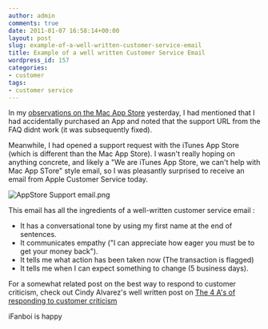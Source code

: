 ```yaml
---
author: admin
comments: true
date: 2011-01-07 16:58:14+00:00
layout: post
slug: example-of-a-well-written-customer-service-email
title: Example of a well written Customer Service Email
wordpress_id: 157
categories:
- customer
tags:
- customer service
---
```


In my [observations on the Mac App Store](http://www.startupproductmanager.com/2011/01/observations-on-the-mac-app-store/) yesterday, I had mentioned that I had accidentally purchased an App and noted that the support URL from the FAQ didnt work (it was subsequently fixed).

Meanwhile, I had opened a support request with the iTunes App Store (which is different than the Mac App Store). I wasn't really hoping on anything concrete, and likely a "We are iTunes App Store, we can't help with Mac App STore" style email, so I was pleasantly surprised to receive an email from Apple Customer Service today.

![AppStore Support email.png](http://www.startupproductmanager.com/images/AppStore-Support-email.png)

This email has all the ingredients of a well-written customer service email :

  * It has a conversational tone by using my first name at the end of sentences.
  * It communicates empathy ("I can appreciate how eager you must be to get your money back").
  * It tells me what action has been taken now (The transaction is flagged)
  * It tells me when I can expect something to change (5 business days).

For a somewhat related post on the best way to respond to customer criticism, check out Cindy Alvarez's well written post on [The 4 A's of responding to customer criticism](http://www.cindyalvarez.com/communication/the-4-as-of-responding-to-customer-criticism)

iFanboi is happy
